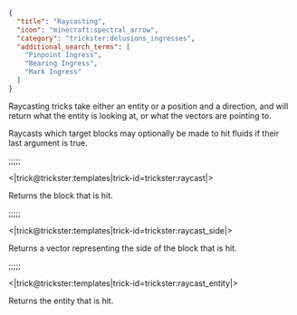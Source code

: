 ```json
{
  "title": "Raycasting",
  "icon": "minecraft:spectral_arrow",
  "category": "trickster:delusions_ingresses",
  "additional_search_terms": [
    "Pinpoint Ingress",
    "Bearing Ingress",
    "Mark Ingress"
  ]
}
```

Raycasting tricks take either an entity or a position and a direction, and will return what the entity is looking at, 
or what the vectors are pointing to.


Raycasts which target blocks may optionally be made to hit fluids if their last argument is true.

;;;;;

<|trick@trickster:templates|trick-id=trickster:raycast|>

Returns the block that is hit.

;;;;;

<|trick@trickster:templates|trick-id=trickster:raycast_side|>

Returns a vector representing the side of the block that is hit.

;;;;;

<|trick@trickster:templates|trick-id=trickster:raycast_entity|>

Returns the entity that is hit.
